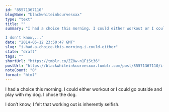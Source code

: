```yaml
---
id: "85571367110"
blogName: "blackwhiteinkcurvesxxx"
type: "text"
title: ""
summary: "I had a choice this morning. I could either workout or I could go outside and play with my dog. I chose the dog.

I don't know,..."
date: "2014-05-12 23:50:47 GMT"
slug: "i-had-a-choice-this-morning-i-could-either"
state: "draft"
tags: ""
shortUrl: "https://tmblr.co/ZZ0w-n1FiSt36"
postUrl: "https://blackwhiteinkcurvesxxx.tumblr.com/post/85571367110/i-had-a-choice-this-morning-i-could-either"
noteCount: "0"
format: "html"
---
```


I had a choice this morning. I could either workout or I could go outside and play with my dog. I chose the dog.

I don’t know, I felt that working out is inherently selfish.